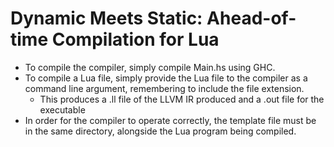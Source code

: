 # Dynamic Meets Static: Ahead-of-time Compilation for Lua

- To compile the compiler, simply compile Main.hs using GHC.
- To compile a Lua file, simply provide the Lua file to the compiler as a command line argument, remembering to include the file extension.
    - This produces a .ll file of the LLVM IR produced and a .out file for the executable
- In order for the compiler to operate correctly, the template file must be in the same directory, alongside the Lua program being compiled.